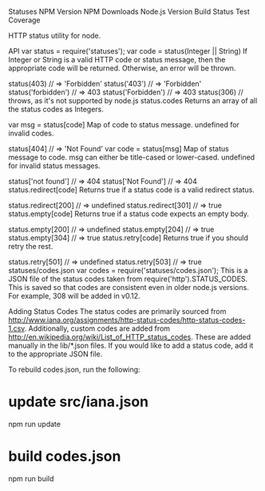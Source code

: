 Statuses
NPM Version NPM Downloads Node.js Version Build Status Test Coverage

HTTP status utility for node.

API
var status = require('statuses');
var code = status(Integer || String)
If Integer or String is a valid HTTP code or status message, then the appropriate code will be returned. Otherwise, an error will be thrown.

status(403) // => 'Forbidden'
status('403') // => 'Forbidden'
status('forbidden') // => 403
status('Forbidden') // => 403
status(306) // throws, as it's not supported by node.js
status.codes
Returns an array of all the status codes as Integers.

var msg = status[code]
Map of code to status message. undefined for invalid codes.

status[404] // => 'Not Found'
var code = status[msg]
Map of status message to code. msg can either be title-cased or lower-cased. undefined for invalid status messages.

status['not found'] // => 404
status['Not Found'] // => 404
status.redirect[code]
Returns true if a status code is a valid redirect status.

status.redirect[200] // => undefined
status.redirect[301] // => true
status.empty[code]
Returns true if a status code expects an empty body.

status.empty[200] // => undefined
status.empty[204] // => true
status.empty[304] // => true
status.retry[code]
Returns true if you should retry the rest.

status.retry[501] // => undefined
status.retry[503] // => true
statuses/codes.json
var codes = require('statuses/codes.json');
This is a JSON file of the status codes taken from require('http').STATUS_CODES. This is saved so that codes are consistent even in older node.js versions. For example, 308 will be added in v0.12.

Adding Status Codes
The status codes are primarily sourced from http://www.iana.org/assignments/http-status-codes/http-status-codes-1.csv. Additionally, custom codes are added from http://en.wikipedia.org/wiki/List_of_HTTP_status_codes. These are added manually in the lib/*.json files. If you would like to add a status code, add it to the appropriate JSON file.

To rebuild codes.json, run the following:

# update src/iana.json
npm run update
# build codes.json
npm run build
